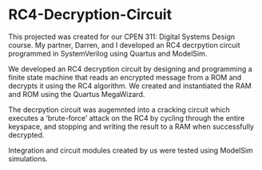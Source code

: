 # RC4-Decryption-Circuit

This projected was created for our CPEN 311: Digital Systems Design course. My partner, Darren, and I developed an RC4 decrpytion circuit programmed in SystemVerilog using Quartus and ModelSim.

We developed an RC4 decryption circuit by designing and programming a finite state machine that reads an encrypted message from a ROM and decrypts it using the RC4 algorithm. We created and instantiated the RAM and ROM using the Quartus MegaWizard.

The decrpytion circuit was augemnted into a cracking circuit which executes a ‘brute-force’ attack on the RC4 by cycling through the entire keyspace, and stopping and writing the result to a RAM when successfully decrypted.

Integration and circuit modules created by us were tested using ModelSim simulations.

